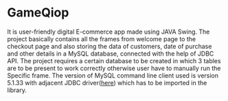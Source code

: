# GameQiop
It is user-friendly digital E-commerce app made using JAVA Swing. The project basically contains all the frames from welcome page to the checkout page and also storing the data of customers, date of purchase and other details in a MySQL database, connected with the help of JDBC API. 
The project requires a certain database to be created in which 3 tables are to be present to work correctly otherwise user have to manually run the Specific frame.
The version of MySQL command line client used is version 5.1.33 with adjacent JDBC driver([here](https://repo1.maven.org/maven2/mysql/mysql-connector-java/5.1.33/mysql-connector-java-5.1.33.jar)) which has to be imported in the library.
